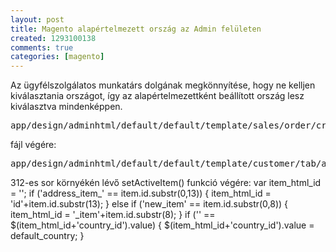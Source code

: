 ```yaml
---
layout: post
title: Magento alapértelmezett ország az Admin felületen
created: 1293100138
comments: true
categories: [magento]
---
```

Az ügyfélszolgálatos munkatárs dolgának megkönnyítése, hogy ne kelljen kiválasztania országot, így az alapértelmezettként beállított ország lesz kiválasztva mindenképpen.

<pre>app/design/adminhtml/default/default/template/sales/order/create/form/address.phtml</pre> fájl végére:

<javascript>
<script type="text/javascript">
//<![CDATA[
function _set_default_country() {
<?php 
echo '    
    var default_country="'.Mage::getStoreConfig('general/country/default').'";
    ';
?>
    if ('' == $('order-billing_address_country_id').value) {
        $('order-billing_address_country_id').value = default_country;
    }
    if ('' == $('order-shipping_address_country_id').value) {
        $('order-shipping_address_country_id').value = default_country;
    }
  setTimeout(_set_default_country,1000);
}
setTimeout(_set_default_country,1000);
//]]>
</script>
</javascript>

<pre>app/design/adminhtml/default/default/template/customer/tab/addresses.phtml</pre> 312-es sor környékén lévő setActiveItem() funkció végére:

<javascript>
        <?php 
        echo '    
        var default_country="'.Mage::getStoreConfig('general/country/default').'";
        ';
        ?>
        var item_html_id = '';
        if ('address_item_' == item.id.substr(0,13)) {
            item_html_id = 'id'+item.id.substr(13);
        } else if ('new_item' == item.id.substr(0,8)) {
            item_html_id = '_item'+item.id.substr(8);
        }
        if ('' == $(item_html_id+'country_id').value) {
            $(item_html_id+'country_id').value = default_country;
        }
</javascript>

